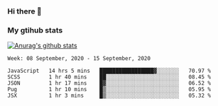 ### Hi there 👋

### My gtihub stats

[![Anurag's github stats](https://github-readme-stats.vercel.app/api?username=gaozhidong)](https://github.com/gaozhidong/github-readme-stats)

<!--START_SECTION:waka-->
```text
Week: 08 September, 2020 - 15 September, 2020

JavaScript   14 hrs 5 mins   █████████████████▓░░░░░░░   70.97 % 
SCSS         1 hr 40 mins    ██░░░░░░░░░░░░░░░░░░░░░░░   08.45 % 
JSON         1 hr 17 mins    █▓░░░░░░░░░░░░░░░░░░░░░░░   06.52 % 
Pug          1 hr 10 mins    █▒░░░░░░░░░░░░░░░░░░░░░░░   05.95 % 
JSX          1 hr 3 mins     █▒░░░░░░░░░░░░░░░░░░░░░░░   05.32 % 
```
<!--END_SECTION:waka-->